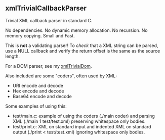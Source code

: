 ## xmlTrivialCallbackParser
Trivial XML callback parser in standard C.

No dependencies. No dynamic memory allocation. No recursion. No memory copying. Small and Fast.

This is **not** a validating parser!
To *check* that a XML string can be parsed, use a NULL callback and verify the return offset is the same as the source length.

For a DOM parser, see my [xmlTrivialDom](https://github.com/gdavidbutler/xmlTrivialDom).

Also included are some "coders", often used by XML:

* URI encode and decode
* Hex encode and decode
* Base64 encode and decode

Some examples of using this:

* test/main.c: example of using the coders (./main coder) and parsing XML (./main 1 test/test.xml) preserving whitespace only bodies.
* test/print.c: XML on standard input and indented XML on standard output (./print < test/test.xml) ignoring whitespace only bodies.
